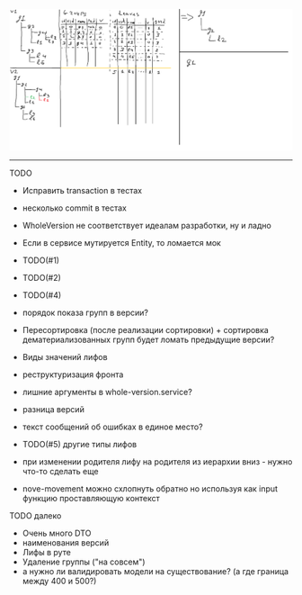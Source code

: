 ![Alt text](ActionSchema.png?raw=true "Schema")

----------
TODO
- Исправить transaction в тестах 
- несколько commit в тестах
- WholeVersion не соответствует идеалам разработки, ну и ладно
- Если в сервисе мутируется Entity, то ломается мок

- TODO(#1)
- TODO(#2)
- TODO(#4)
- порядок показа групп в версии?
- Пересортировка (после реализации сортировки) + сортировка дематериализованных групп будет ломать предыдущие версии?

- Виды значений лифов
- реструктуризация фронта
- лишние аргументы в whole-version.service?
- разница версий
- текст сообщений об ошибках в единое место?

- TODO(#5) другие типы лифов
- при изменении родителя лифу на родителя из иерархии вниз - нужно что-то сделать еще
- nove-movement можно схлопнуть обратно но используя как input функцию проставляющую контекст

TODO далеко
- Очень много DTO
- наименования версий
- Лифы в руте
- Удаление группы ("на совсем")
- а нужно ли валидировать модели на существование? (а где граница между 400 и 500?)